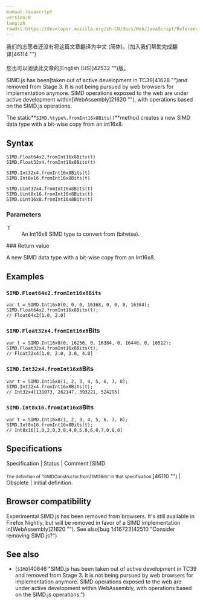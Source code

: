 ```yaml
---
manual:Javascript
version:0
lang:zh
rawUrl:https://developer.mozilla.org/zh-CN/docs/Web/JavaScript/Reference/Global_Objects/SIMD/fromInt16x8Bits
---
```




<bdi>我们的志愿者还没有将这篇文章翻译为<bdi>中文 (简体)</bdi>。[加入我们帮助完成翻译]46114 "")<br></br>您也可以阅读此文章的[English (US)]42532 "")版。</bdi>






SIMD.js has been[taken out of active development in TC39]41628 "")and removed from Stage 3. It is not being pursued by web browsers for implementation anymore. SIMD operations exposed to the web are under active development within[WebAssembly]21620 ""), with operations based on the SIMD.js operations.



The static**`SIMD.%type%.fromInt16x8Bits()`**method creates a new SIMD data type with a bit-wise copy from an int16x8.


## Syntax<a name="Syntax"></a>

```
SIMD.Float64x2.fromInt16x8Bits(t)
SIMD.Float32x4.fromInt16x8Bits(t)

SIMD.Int32x4.fromInt16x8Bits(t)
SIMD.Int8x16.fromInt16x8Bits(t)

SIMD.Uint32x4.fromInt16x8Bits(t) 
SIMD.Uint8x16.fromInt16x8Bits(t)
SIMD.Uint16x8.fromInt16x8Bits(t)
```

### Parameters<a name="Parameters"></a>
<dl><dt id=''>`t`</dt><dd>An Int16x8 SIMD type to convert from (bitwise).</dd></dl>
### Return value<a name="Return_value"></a>


A new SIMD data type with a bit-wise copy from an Int16x8.


## Examples<a name="Examples"></a>

### `SIMD.Float64x2.fromInt16x8Bits`<a name="SIMD.Float64x2.fromInt16x8Bits"></a>

```
var t = SIMD.Int16x8(0, 0, 0, 16368, 0, 0, 0, 16384);
SIMD.Float64x2.fromInt16x8Bits(t);
// Float64x2[1.0, 2.0]
```

### `SIMD.Float32x4.fromInt16x8`Bits<a name="SIMD.Float32x4.fromInt16x8Bits"></a>

```
var t = SIMD.Int16x8(0, 16256, 0, 16384, 0, 16448, 0, 16512);
SIMD.Float32x4.fromInt16x8Bits(t);
// Float32x4[1.0, 2.0, 3.0, 4.0]
```

### `SIMD.Int32x4.fromInt16x8`Bits<a name="SIMD.Int32x4.fromInt16x8Bits"></a>

```
var t = SIMD.Int16x8(1, 2, 3, 4, 5, 6, 7, 8);
SIMD.Int32x4.fromInt16x8Bits(t);
// Int32x4[131073, 262147, 393221, 524295]
```

### `SIMD.Int8x16.fromInt16x8`Bits<a name="SIMD.Int8x16.fromInt16x8Bits"></a>

```
var t = SIMD.Int16x8(1, 2, 3, 4, 5, 6, 7, 8);
SIMD.Int8x16.fromInt16x8Bits(t);
// Int8x16[1,0,2,0,3,0,4,0,5,0,6,0,7,0,8,0]
```

## Specifications<a name="Specifications"></a>

Specification | Status | Comment 
[SIMD<br></br><small>The definition of &#39;SIMDConstructor.fromTIMDBits&#39; in that specification.</small>]46110 "") | Obsolete | Initial definition. 


## Browser compatibility<a name="Browser_compatibility"></a>


Experimental SIMD.js has been removed from browsers. It&#39;s still available in Firefox Nightly, but will be removed in favor of a SIMD implementation in[WebAssembly]21620 ""). See also[bug 1416723]42510 "Consider removing SIMD.js?").


## See also<a name="See_also"></a>

* [`SIMD`]40846 "SIMD.js has been taken out of active development in TC39 and removed from Stage 3. It is not being pursued by web browsers for implementation anymore. SIMD operations exposed to the web are under active development within WebAssembly, with operations based on the SIMD.js operations.")



